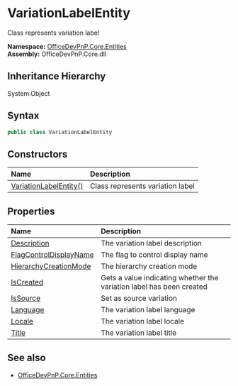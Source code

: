 # VariationLabelEntity
Class represents variation label  

**Namespace:** [OfficeDevPnP.Core.Entities](OfficeDevPnP.Core.Entities.md)  
**Assembly:** OfficeDevPnP.Core.dll  
## Inheritance Hierarchy
System.Object  


## Syntax
```C#
public class VariationLabelEntity
```
## Constructors
|**Name**|**Description**|
|:-----|:-----|
| [VariationLabelEntity()](OfficeDevPnP.Core.Entities.VariationLabelEntity.ctor1.md) |  Class represents variation label 
## Properties
|**Name**|**Description**|
|:-----|:-----|
| [Description](OfficeDevPnP.Core.Entities.VariationLabelEntity.Description.md) | The variation label description
| [FlagControlDisplayName](OfficeDevPnP.Core.Entities.VariationLabelEntity.FlagControlDisplayName.md) | The flag to control display name
| [HierarchyCreationMode](OfficeDevPnP.Core.Entities.VariationLabelEntity.HierarchyCreationMode.md) | The hierarchy creation mode
| [IsCreated](OfficeDevPnP.Core.Entities.VariationLabelEntity.IsCreated.md) | Gets a value indicating whether the variation label has been created
| [IsSource](OfficeDevPnP.Core.Entities.VariationLabelEntity.IsSource.md) | Set as source variation
| [Language](OfficeDevPnP.Core.Entities.VariationLabelEntity.Language.md) | The variation label language
| [Locale](OfficeDevPnP.Core.Entities.VariationLabelEntity.Locale.md) | The variation label locale
| [Title](OfficeDevPnP.Core.Entities.VariationLabelEntity.Title.md) | The variation label title
## See also
- [OfficeDevPnP.Core.Entities](OfficeDevPnP.Core.Entities.md)
